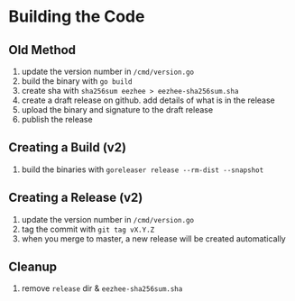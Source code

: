 # Building the Code

## Old Method

1. update the version number in `/cmd/version.go`
1. build the binary with `go build`
1. create sha with `sha256sum eezhee > eezhee-sha256sum.sha`
1. create a draft release on github.  add details of what is in the release
1. upload the binary and signature to the draft release
1. publish the release

## Creating a Build (v2)

1. build the binaries with `goreleaser release --rm-dist --snapshot`

## Creating a Release (v2)

1. update the version number in `/cmd/version.go`
1. tag the commit with `git tag vX.Y.Z`
1. when you merge to master, a new release will be created automatically

## Cleanup

1. remove `release` dir & `eezhee-sha256sum.sha`
